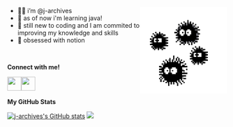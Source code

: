 <p><img align="right" src="https://github.com/j-archives/j-archives/blob/main/bugs.gif" width="200" height="200" /></p>

- 👩‍💻 i’m @j-archives
- 🧠 as of now i'm learning java!
- 🌱 still new to coding and I am commited to improving my knowledge and skills
- 📓 obsessed with notion

<br>

<b>Connect with me!</b>
<!-- Socials: Github, Stackoverflow -->
      
<p align="left"><a href="https://www.github.com/j-archives" target="_blank" rel="noreferrer"><img src="https://raw.githubusercontent.com/danielcranney/readme-generator/main/public/icons/socials/github.svg" width="32" height="32"/></a><a href="https://www.stackoverflow.com/users/21041330/j-files?tab=profile" target="_blank" rel="noreferrer"><img src="https://raw.githubusercontent.com/danielcranney/readme-generator/main/public/icons/socials/stackoverflow.svg" width="32" height="32" /></a></p>


<b>My GitHub Stats</b>

<a href="http://www.github.com/j-archives"><img src="https://github-readme-stats.vercel.app/api?username=j-archives&show_icons=true&hide=&count_private=true&title_color=000000&text_color=0f172a&icon_color=000000&bg_color=ffffff&hide_border=true&show_icons=true" alt="j-archives's GitHub stats"/></a>
<a href="http://www.github.com/j-archives"><img src="https://github-readme-streak-stats.herokuapp.com/?user=j-archives&stroke=000000&background=ffffff&ring=000000&fire=000000&currStreakNum=000000&currStreakLabel=000000&sideNums=000000&sideLabels=000000&dates=000000&hide_border=true" /></a>
<!---
j-archives/j-archives is a ✨ special ✨ repository because its `README.md` (this file) appears on your GitHub profile.
You can click the Preview link to take a look at your changes.
--->
